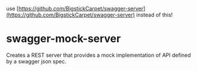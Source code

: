 use [https://github.com/BigstickCarpet/swagger-server](https://github.com/BigstickCarpet/swagger-server) instead of this!

swagger-mock-server
===================

Creates a REST server that provides a mock implementation of API defined by a swagger json spec.

